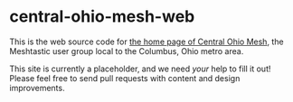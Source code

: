 # central-ohio-mesh-web

This is the web source code for [the home page of Central Ohio Mesh](https://meshcolumb.us/), the Meshtastic user group local to the Columbus, Ohio metro area.

This site is currently a placeholder, and we need _your_ help to fill it out! Please feel free to send pull requests with content and design improvements.


